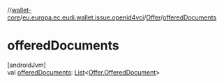 //[wallet-core](../../../index.md)/[eu.europa.ec.eudi.wallet.issue.openid4vci](../index.md)/[Offer](index.md)/[offeredDocuments](offered-documents.md)

# offeredDocuments

[androidJvm]\
val [offeredDocuments](offered-documents.md): [List](https://kotlinlang.org/api/latest/jvm/stdlib/kotlin-stdlib/kotlin.collections/-list/index.html)&lt;[Offer.OfferedDocument](-offered-document/index.md)&gt;
